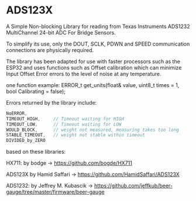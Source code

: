 # ADS123X
A Simple Non-blocking Library for reading from Texas Instruments ADS1232 MultiChannel 24-bit ADC For Bridge Sensors.

To simplify its use, only the DOUT, SCLK, PDWN and SPEED communication connections are physically required.

The library has been adapted for use with faster processors such as the ESP32 and uses functions such as Offset calibration which can minimize Input Offset Error errors to the level of noise at any temperature.

one function example:
  ERROR_t get_units(float& value, uint8_t times = 1, bool Calibrating = false);

Errors returned by the library include:

```cpp
NoERROR,
TIMEOUT_HIGH,     // Timeout waiting for HIGH
TIMEOUT_LOW,      // Timeout waiting for LOW
WOULD_BLOCK,      // weight not measured, measuring takes too long
STABLE_TIMEOUT,   // weight not stable within timeout
DIVIDED_by_ZERO 
```

based on these libraries:

HX711: by bodge -> https://github.com/bogde/HX711 

ADS123X by Hamid Saffari -> https://github.com/HamidSaffari/ADS123X

ADS1232: by Jeffrey M. Kubascik -> https://github.com/jeffkub/beer-gauge/tree/master/firmware/beer-gauge
